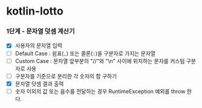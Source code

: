 # kotlin-lotto

### 1단계 - 문자열 덧셈 계산기

- [x] 사용자의 문자열 입력
- [ ] Default Case : 쉼표(`,`) 또는 콜론(`:`)을 구분자로 가지는 문자열
- [ ] Custom Case : 문자열 앞부분의 "//"와 "\n" 사이에 위치하는 문자를 커스텀 구분자로 사용
- [ ] 구분자를 기준으로 분리한 각 숫자의 합 구하기
- [x] 문자열 덧셈 결과 출력
- [ ] 숫자 이외의 값 또는 음수를 전달하는 경우 RuntimeException 예외를 throw 한다.
